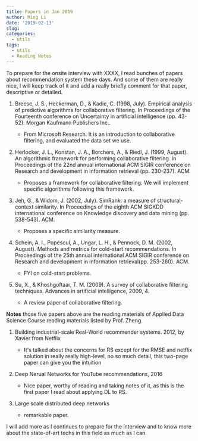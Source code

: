 ```yaml
---
title: Papers in Jan 2019
author: Ming Li
date: '2019-02-13'
slug: 
categories:
  - utils
tags:
  - utils
  - Reading Notes
---
```


To prepare for the onsite interview with XXXX, I read bunches of papers about recommendation system these days. And some of them are really nice, I will keep track of it and add a really briefly comment for that paper, descriptive or detailed. 

1. Breese, J. S., Heckerman, D., & Kadie, C. (1998, July). Empirical analysis of predictive algorithms for collaborative filtering. In Proceedings of the Fourteenth conference on Uncertainty in artificial intelligence (pp. 43-52). Morgan Kaufmann Publishers Inc..
   * From Microsoft Research. It is an introduction to collaborative filtering, and evaluated the data set we use.

2. Herlocker, J. L., Konstan, J. A., Borchers, A., & Riedl, J. (1999, August). An algorithmic framework for performing collaborative filtering. In Proceedings of the 22nd annual international ACM SIGIR conference on Research and development in information retrieval (pp. 230-237). ACM.
   * Proposes a framework for collaborative filtering. We will implement specific algorithms following this framework.

3. Jeh, G., & Widom, J. (2002, July). SimRank: a measure of structural-context similarity. In Proceedings of the eighth ACM SIGKDD international conference on Knowledge discovery and data mining (pp. 538-543). ACM.
   * Proposes a specific similarity measure.

4. Schein, A. I., Popescul, A., Ungar, L. H., & Pennock, D. M. (2002, August). Methods and metrics for cold-start recommendations. In Proceedings of the 25th annual international ACM SIGIR conference on Research and development in information retrieval(pp. 253-260). ACM.
   * FYI on cold-start problems.

5. Su, X., & Khoshgoftaar, T. M. (2009). A survey of collaborative filtering techniques. Advances in artificial intelligence, 2009, 4.
   * A review paper of collaborative filtering.

**Notes** those five papers above are the reading materials of Applied Data Science Course reading materials listed by Prof. Zheng.

1. Building industrial-scale Real-World recommender systems. 2012, by Xavier from Netflix
    * It's talked about the concerns for RS except for the RMSE and netflix solution in really really high-level, no so much detail, this two-page paper can give you the intuition

1. Deep Nerual Networks for YouTube recommendations, 2016
    * Nice paper, worthy of reading and taking notes of it, as this is the first paper I read about applying DL to RS.

1. Large scale distributed deep networks
    * remarkable paper.

I will add more as I continues to prepare for the interview and to know more about the state-of-art techs in this field as much as I can.
